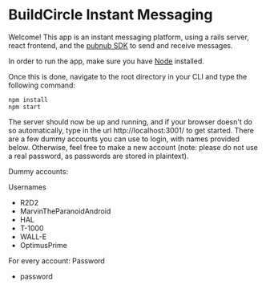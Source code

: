 # BuildCircle Instant Messaging

Welcome! This app is an instant messaging platform, using a rails server, react frontend, and the [pubnub SDK](https://www.pubnub.com/) to send and receive messages.

In order to run the app, make sure you have [Node](https://nodejs.org/en/) installed.

Once this is done, navigate to the root directory in your CLI and type the following command:

```
npm install
npm start
```

The server should now be up and running, and if your browser doesn't do so automatically, type in the url http://localhost:3001/ to get started. There are a few dummy accounts you can use to login, with names provided below. Otherwise, feel free to make a new account (note: please do not use a real password, as passwords are stored in plaintext).

Dummy accounts:

Usernames
- R2D2
- MarvinTheParanoidAndroid
- HAL
- T-1000
- WALL-E
- OptimusPrime

For every account:
Password
- password
